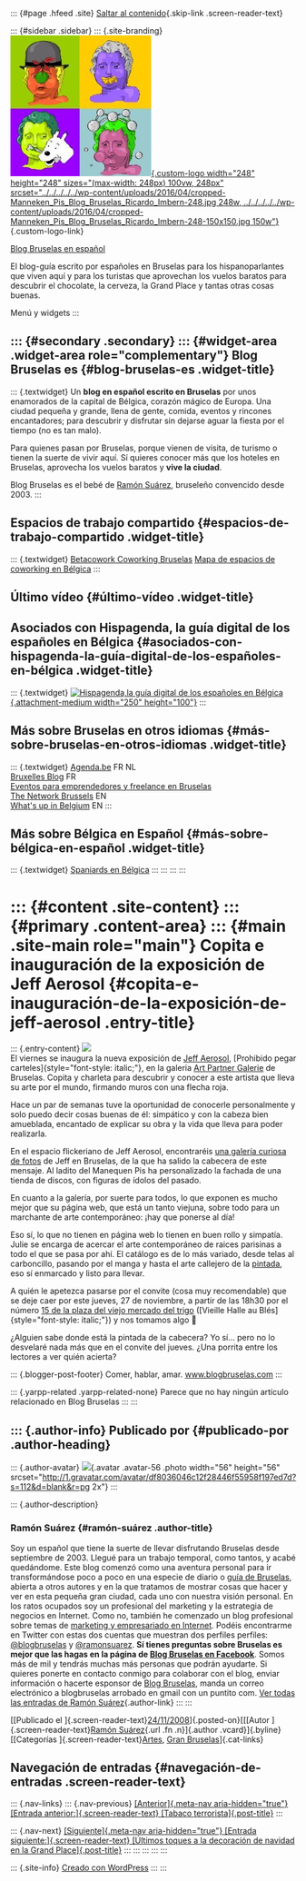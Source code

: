 ::: {#page .hfeed .site}
[Saltar al
contenido](../../../../../index.html?p=177#content){.skip-link
.screen-reader-text}

::: {#sidebar .sidebar}
::: {.site-branding}
[![](../../../../../wp-content/uploads/2016/04/cropped-Manneken_Pis_Blog_Bruselas_Ricardo_Imbern-248.jpg){.custom-logo
width="248" height="248" sizes="(max-width: 248px) 100vw, 248px"
srcset="../../../../../wp-content/uploads/2016/04/cropped-Manneken_Pis_Blog_Bruselas_Ricardo_Imbern-248.jpg 248w, ../../../../../wp-content/uploads/2016/04/cropped-Manneken_Pis_Blog_Bruselas_Ricardo_Imbern-248-150x150.jpg 150w"}](../../../../../index.html){.custom-logo-link}

[Blog Bruselas en español](../../../../../index.html)

El blog-guía escrito por españoles en Bruselas para los hispanoparlantes
que viven aquí y para los turistas que aprovechan los vuelos baratos
para descubrir el chocolate, la cerveza, la Grand Place y tantas otras
cosas buenas.

Menú y widgets
:::

::: {#secondary .secondary}
::: {#widget-area .widget-area role="complementary"}
Blog Bruselas es {#blog-bruselas-es .widget-title}
----------------

::: {.textwidget}
Un **blog en español escrito en Bruselas** por unos enamorados de la
capital de Bélgica, corazón mágico de Europa. Una ciudad pequeña y
grande, llena de gente, comida, eventos y rincones encantadores; para
descubrir y disfrutar sin dejarse aguar la fiesta por el tiempo (no es
tan malo).

Para quienes pasan por Bruselas, porque vienen de visita, de turismo o
tienen la suerte de vivir aquí. Sí quieres conocer más que los hoteles
en Bruselas, aprovecha los vuelos baratos y **vive la ciudad**.

Blog Bruselas es el bebé de [Ramón Suárez](http://www.ramonsuarez.com),
bruseleño convencido desde 2003.
:::

Espacios de trabajo compartido {#espacios-de-trabajo-compartido .widget-title}
------------------------------

::: {.textwidget}
[Betacowork Coworking Bruselas](http://www.betacowork.com) [Mapa de
espacios de coworking en Bélgica](http://coworkingbelgium.com)
:::

Último vídeo {#último-vídeo .widget-title}
------------

Asociados con Hispagenda, la guía digital de los españoles en Bélgica {#asociados-con-hispagenda-la-guía-digital-de-los-españoles-en-bélgica .widget-title}
---------------------------------------------------------------------

::: {.textwidget}
[![Hispagenda,la guía digital de los españoles en
Bélgica](../../../../../wp-content/uploads/2010/04/Hispagenda-250px.gif "Hispagenda, la guía digital de los españoles en Bélgica"){.attachment-medium
width="250" height="100"}](http://www.hispagenda.com)
:::

Más sobre Bruselas en otros idiomas {#más-sobre-bruselas-en-otros-idiomas .widget-title}
-----------------------------------

::: {.textwidget}
[Agenda.be](http://www.agenda.be) FR NL\
[Bruxelles Blog](http://www.bxlblog.be/) FR\
[Eventos para emprendedores y freelance en
Bruselas](http://www.betacowork.com/events/)\
[The Network
Brussels](http://groups.yahoo.com/group/TheNetworkBrussels/) EN\
[What\'s up in Belgium](http://www.whatsupin.be/) EN
:::

Más sobre Bélgica en Español {#más-sobre-bélgica-en-español .widget-title}
----------------------------

::: {.textwidget}
[Spaniards en Bélgica](http://www.spaniards.es/paises/belgica)
:::
:::
:::
:::

::: {#content .site-content}
::: {#primary .content-area}
::: {#main .site-main role="main"}
Copita e inauguración de la exposición de Jeff Aerosol {#copita-e-inauguración-de-la-exposición-de-jeff-aerosol .entry-title}
======================================================

::: {.entry-content}
[![](http://farm4.static.flickr.com/3164/2640790590_38bd0053f1.jpg)](http://farm4.static.flickr.com/3164/2640790590_38bd0053f1.jpg)\
El viernes se inaugura la nueva exposición de [Jeff
Aerosol](http://jefaerosol.free.fr/), [Prohibido pegar
carteles]{style="font-style: italic;"}, en la galeria [Art Partner
Galerie](http://www.artpartnergalerie.com/) de Bruselas. Copita y
charleta para descubrir y conocer a este artista que lleva su arte por
el mundo, firmando muros con una flecha roja.

Hace un par de semanas tuve la oportunidad de conocerle personalmente y
solo puedo decir cosas buenas de él: simpático y con la cabeza bien
amueblada, encantado de explicar su obra y la vida que lleva para poder
realizarla.

En el espacio flickeriano de Jeff Aerosol, encontraréis [una galería
curiosa de fotos](http://www.flickr.com/photos/jefaerosol/) de Jeff en
Bruselas, de la que ha salido la cabecera de este mensaje. Al ladito del
Manequen Pis ha personalizado la fachada de una tienda de discos, con
figuras de ídolos del pasado.

En cuanto a la galería, por suerte para todos, lo que exponen es mucho
mejor que su página web, que está un tanto viejuna, sobre todo para un
marchante de arte contemporáneo: ¡hay que ponerse al día!

Eso sí, lo que no tienen en página web lo tienen en buen rollo y
simpatía. Julie se encarga de acercar el arte contemporáneo de raices
parisinas a todo el que se pasa por ahí. El catálogo es de lo más
variado, desde telas al carboncillo, pasando por el manga y hasta el
arte callejero de la [pintada](http://es.wikipedia.org/wiki/Grafiti),
eso sí enmarcado y listo para llevar.

A quién le apetezca pasarse por el convite (cosa muy recomendable) que
se deje caer por este jueves, 27 de noviembre, a partir de las 18h30 por
el número [15 de la plaza del viejo mercado del
trigo](http://maps.google.be/maps?hl=fr&safe=off&client=firefox-a&q=15+place+de+la+vieille+halle+aux+bl%C3%A9s,+1000,+bruxelles,+belgique&ie=UTF8&cd=1&sll=50.805935,4.432983&sspn=1.805165,3.735352&g=15+place+de+la+vieille+halle+aux+bl%C3%A9s,+1000,+bruxelles,+belgique&ll=50.848603,4.352345&spn=0.011326,0.038581&z=15&iwloc=addr)
([Vieille Halle au Blés]{style="font-style: italic;"}) y nos tomamos
algo 🙂

¿Alguien sabe donde está la pintada de la cabecera? Yo sí... pero no lo
desvelaré nada más que en el convite del jueves. ¿Una porrita entre los
lectores a ver quién acierta?

::: {.blogger-post-footer}
Comer, hablar, amar. www.blogbruselas.com
:::

::: {.yarpp-related .yarpp-related-none}
Parece que no hay ningún artículo relacionado en Blog Bruselas
:::
:::

::: {.author-info}
Publicado por {#publicado-por .author-heading}
-------------

::: {.author-avatar}
![](http://1.gravatar.com/avatar/df8036046c12f28446f55958f197ed7d?s=56&d=blank&r=pg){.avatar
.avatar-56 .photo width="56" height="56"
srcset="http://1.gravatar.com/avatar/df8036046c12f28446f55958f197ed7d?s=112&d=blank&r=pg 2x"}
:::

::: {.author-description}
### Ramón Suárez {#ramón-suárez .author-title}

Soy un español que tiene la suerte de llevar disfrutando Bruselas desde
septiembre de 2003. Llegué para un trabajo temporal, como tantos, y
acabé quedándome. Este blog comenzó como una aventura personal para ir
transformándose poco a poco en una especie de diario o [guía de
Bruselas](../../../../../index.html), abierta a otros autores y en la
que tratamos de mostrar cosas que hacer y ver en esta pequeña gran
ciudad, cada uno con nuestra visión personal. En los ratos ocupados soy
un profesional del marketing y la estrategia de negocios en Internet.
Como no, también he comenzado un blog profesional sobre temas de
[marketing y empresariado en Internet](http://ramonsuarez.com). Podéis
encontrarme en Twitter con estas dos cuentas que muestran dos perfiles
perfiles: [\@blogbruselas](http://twitter.com/blogbruselas) y
[\@ramonsuarez](http://twitter.com/ramonsuarez). **Sí tienes preguntas
sobre Bruselas es mejor que las hagas en la página de [Blog Bruselas en
Facebook](http://www.facebook.com/blogbruselas)**. Somos más de mil y
tendrás muchas más personas que podrán ayudarte. Si quieres ponerte en
contacto conmigo para colaborar con el blog, enviar información o
hacerte esponsor de [Blog Bruselas](../../../../../index.html), manda un
correo electrónico a blogbruselas arrobado en gmail con un puntito com.
[Ver todas las entradas de Ramón
Suárez](../../../../2010/04/30/index.html?author=2){.author-link}
:::
:::

[[Publicado el
]{.screen-reader-text}[24/11/2008](../../../../../index.html?p=177)]{.posted-on}[[[Autor
]{.screen-reader-text}[Ramón
Suárez](../../../../2010/04/30/index.html?author=2){.url .fn
.n}]{.author .vcard}]{.byline}[[Categorías
]{.screen-reader-text}[Artes](../../../../category/artes/index.html),
[Gran
Bruselas](../../../../category/gran-bruselas/index.html)]{.cat-links}

Navegación de entradas {#navegación-de-entradas .screen-reader-text}
----------------------

::: {.nav-links}
::: {.nav-previous}
[[Anterior]{.meta-nav aria-hidden="true"} [Entrada
anterior:]{.screen-reader-text} [Tabaco
terrorista]{.post-title}](../../../../../index.html?p=176)
:::

::: {.nav-next}
[[Siguiente]{.meta-nav aria-hidden="true"} [Entrada
siguiente:]{.screen-reader-text} [Últimos toques a la decoración de
navidad en la Grand
Place]{.post-title}](../../../../../index.html?p=178)
:::
:::
:::
:::
:::

::: {.site-info}
[Creado con WordPress](https://es.wordpress.org/)
:::
:::
